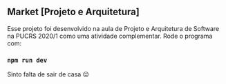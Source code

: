 ## Market [Projeto e Arquitetura]

Esse projeto foi desenvolvido na aula de Projeto e Arquitetura de Software na PUCRS 2020/1 como uma atividade complementar.
Rode o programa com:

### `npm run dev`
































































Sinto falta de sair de casa 😔
